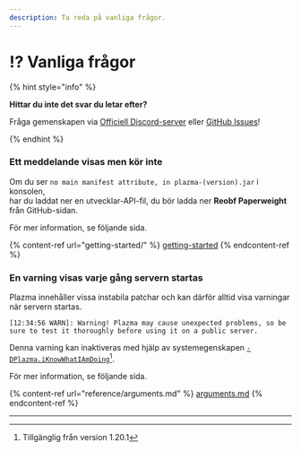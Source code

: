```yaml
---
description: Ta reda på vanliga frågor.
---
```


# ⁉️ Vanliga frågor

{% hint style="info" %}

**Hittar du inte det svar du letar efter?**

Fråga gemenskapen via [Officiell Discord-server](https://discord.gg/MmfC52K8A8) eller [GitHub Issues](https://github.com/PlazmaMC/PlazmaBukkit/issues)!

{% endhint %}

### Ett meddelande visas men kör inte

Om du ser `no main manifest attribute, in plazma-(version).jar` i konsolen,\
har du laddat ner en utvecklar-API-fil, du bör ladda ner **Reobf Paperweight** från GitHub-sidan.

För mer information, se följande sida.

{% content-ref url="getting-started/" %}
[getting-started](getting-started#id-2)
{% endcontent-ref %}

### En varning visas varje gång servern startas

Plazma innehåller vissa instabila patchar och kan därför alltid visa varningar när servern startas.

```log
[12:34:56 WARN]: Warning! Plazma may cause unexpected problems, so be sure to test it thoroughly before using it on a public server.
```

Denna varning kan inaktiveras med hjälp av systemegenskapen [`-DPlazma.iKnowWhatIAmDoing`](#user-content-fn-1)[^1].

För mer information, se följande sida.

{% content-ref url="reference/arguments.md" %}
[arguments.md](reference/arguments.md#plazma.iknowwhatiamdoing)
{% endcontent-ref %}

***

[^1]: Tillgänglig från version 1.20.1
